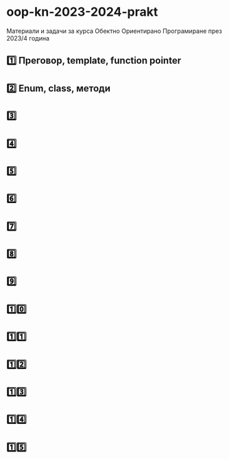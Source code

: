 # oop-kn-2023-2024-prakt
Материали и задачи за курса Обектно Ориентирано Програмиране през 2023/4 година

## [1️⃣](week_01/) Преговор, template, function pointer
## [2️⃣](week_02/) Enum, class, методи
## [3️⃣](week_03/)
## [4️⃣](week_04/)
## [5️⃣](week_05/)
## [6️⃣](week_06/)
## [7️⃣](week_07/)
## [8️⃣](week_08/)
## [9️⃣](week_09/)
## [1️⃣0️⃣](week_10/)
## [1️⃣1️⃣](week_11/)
## [1️⃣2️⃣](week_12/)
## [1️⃣3️⃣](week_13/)
## [1️⃣4️⃣](week_14/)
## [1️⃣5️⃣](week_15/)
